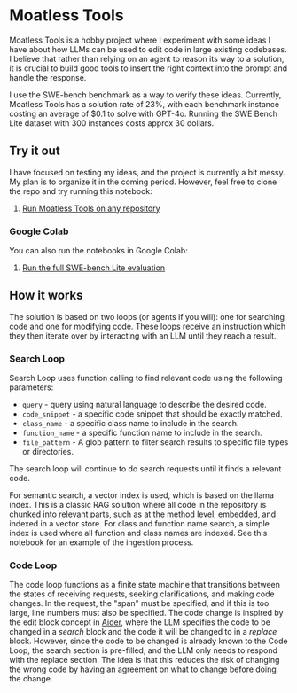 # Moatless Tools
Moatless Tools is a hobby project where I experiment with some ideas I have 
about how LLMs can be used to edit code in large existing codebases. I believe
that rather than relying on an agent to reason its way to a solution, it is 
crucial to build good tools to insert the right context into the prompt and 
handle the response.

I use the SWE-bench benchmark as a way to verify these ideas. Currently, Moatless Tools has a solution rate of 23%, with each benchmark instance costing an average of $0.1 to solve with GPT-4o. 
Running the SWE Bench Lite dataset with 300 instances costs approx 30 dollars.

## Try it out
I have focused on testing my ideas, and the project is currently a bit messy. My plan is to organize it in the coming
period. However, feel free to clone the repo and try running this notebook:

1. [Run Moatless Tools on any repository](notebooks/00_index_and_run.ipynb)

### Google Colab
You can also run the notebooks in Google Colab:

1. [Run the full SWE-bench Lite evaluation](https://colab.research.google.com/drive/15RpSjdprf9lcaP0oqKsuYfZl1c3kVB_t?usp=sharing)

## How it works
The solution is based on two loops (or agents if you will): one for searching code and one for modifying code. These
loops receive an instruction which they then iterate over by interacting with an LLM until they reach a result.

### Search Loop
Search Loop uses function calling to find relevant code using the following parameters:

 * `query` - query using natural language to describe the desired code.
 * `code_snippet` - a specific code snippet that should be exactly matched.
 * `class_name` - a specific class name to include in the search.
 * `function_name` - a specific function name to include in the search.
 * `file_pattern` - A glob pattern to filter search results to specific file types or directories.

The search loop will continue to do search requests until it finds a relevant code.

For semantic search, a vector index is used, which is based on the llama index. This is a classic RAG solution where 
all code in the repository is chunked into relevant parts, such as at the method level, embedded, and indexed in a
vector store. For class and function name search, a simple index is used where all function and class names are indexed.
See this notebook for an example of the ingestion process.

### Code Loop
The code loop functions as a finite state machine that transitions between the states of receiving requests, seeking
clarifications, and making code changes. In the request, the "span" must be specified, and if this is too large, 
line numbers must also be specified. The code change is inspired by the edit block concept in 
[Aider](https://aider.chat/docs/benchmarks.html), where the LLM specifies the code to be changed in a *search* block and
the code it will be changed to in a *replace* block. However, since the code to be changed is already known to the Code 
Loop, the search section is pre-filled, and the LLM only needs to respond with the replace section. The idea is that 
this reduces the risk of changing the wrong code by having an agreement on what to change before doing the change.

